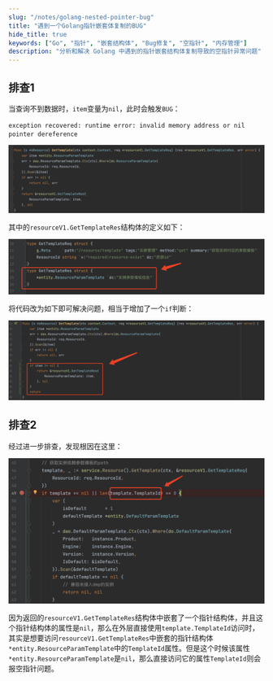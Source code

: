 ```yaml
---
slug: "/notes/golang-nested-pointer-bug"
title: "遇到一个Golang指针嵌套体复制的BUG"
hide_title: true
keywords: ["Go", "指针", "嵌套结构体", "Bug修复", "空指针", "内存管理"]
description: "分析和解决 Golang 中遇到的指针嵌套结构体复制导致的空指针异常问题"
---
```


## 排查1

当查询不到数据时，`item`变量为`nil`，此时会触发`BUG`：

`exception recovered: runtime error: invalid memory address or nil pointer dereference`

![](/attachments/image2023-7-25_11-44-50.png)

其中的`resourceV1.GetTemplateRes`结构体的定义如下：

![](/attachments/image2023-7-25_11-46-26.png)

将代码改为如下即可解决问题，相当于增加了一个`if`判断：

![](/attachments/image2023-7-25_11-47-33.png)

## 排查2

经过进一步排查，发现根因在这里：

![](/attachments/image2023-7-25_11-58-44.png)

因为返回的`resourceV1.GetTemplateRes`结构体中嵌套了一个指针结构体，并且这个指针结构体的属性是`nil`，那么在外层直接使用`template.TemplateId`访问时，其实是想要访问`resourceV1.GetTemplateRes`中嵌套的指针结构体`*entity.ResourceParamTemplate`中的`TemplateId`属性。但是这个时候该属性`*entity.ResourceParamTemplate`是`nil`，那么直接访问它的属性`TemplateId`则会报空指针问题。